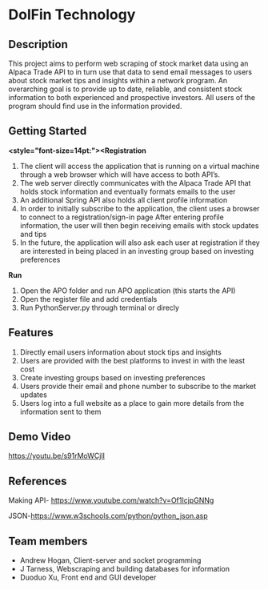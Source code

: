 # DolFin Technology

## Description
This project aims to perform web scraping of stock market data using an Alpaca Trade API to in turn use that data to send email messages to users about stock market tips and insights within a network program. An overarching goal is to provide up to date, reliable, and consistent stock information to both experienced and prospective investors. All users of the program should find use in the information provided.

## Getting Started
<b><style="font-size=14pt:"><Registration</b>

1. The client will access the application that is running on a virtual machine through a web browser which will have access to both API’s.
2. The web server directly communicates with the Alpaca Trade API that holds stock information and eventually formats emails to the user
3. An additional Spring API also holds all client profile information
4. In order to initially subscribe to the application, the client uses a browser to connect to a registration/sign-in page
After entering profile information, the user will then begin receiving emails with stock updates and tips
5. In the future, the application will also ask each user at registration if they are interested in being placed in an investing group based on investing preferences 

<b>Run</b>
1. Open the APO folder and run APO application (this starts the API)
2. Open the register file and add credentials
3. Run PythonServer.py through terminal or direcly 

## Features 
1. Directly email users information about stock tips and insights 
2. Users are provided with the best platforms to invest in with the least cost 
3. Create investing groups based on investing preferences 
4. Users provide their email and phone number to subscribe to the market updates
5. Users log into a full website as a place to gain more details from the information sent to them

## Demo Video
https://youtu.be/s91rMoWCjlI
## References
Making API- https://www.youtube.com/watch?v=Of1IcjpGNNg

JSON-https://www.w3schools.com/python/python_json.asp
## Team members

* Andrew Hogan, Client-server and socket programming
* J Tarness, Webscraping and building databases for information
* Duoduo Xu, Front end and GUI developer

